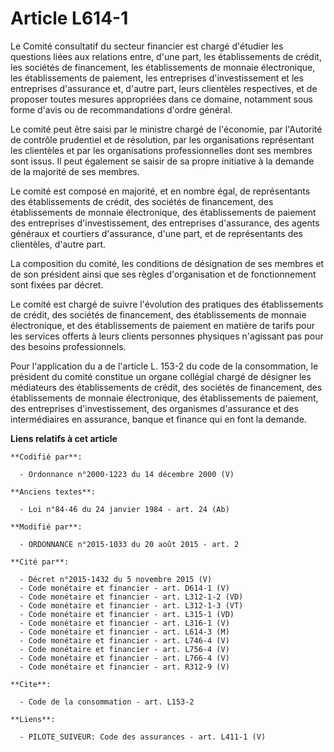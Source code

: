 # Article L614-1

Le Comité consultatif du secteur financier est chargé d'étudier les questions liées aux relations entre, d'une part, les
établissements de crédit, les sociétés de financement, les établissements de monnaie électronique, les établissements de
paiement, les entreprises d'investissement et les entreprises d'assurance et, d'autre part, leurs clientèles respectives, et
de proposer toutes mesures appropriées dans ce domaine, notamment sous forme d'avis ou de recommandations d'ordre général.

Le comité peut être saisi par le ministre chargé de l'économie, par l'Autorité de contrôle prudentiel et de résolution, par
les organisations représentant les clientèles et par les organisations professionnelles dont ses membres sont issus. Il peut
également se saisir de sa propre initiative à la demande de la majorité de ses membres.

Le comité est composé en majorité, et en nombre égal, de représentants des établissements de crédit, des sociétés de
financement, des établissements de monnaie électronique, des établissements de paiement des entreprises d'investissement, des
entreprises d'assurance, des agents généraux et courtiers d'assurance, d'une part, et de représentants des clientèles,
d'autre part.

La composition du comité, les conditions de désignation de ses membres et de son président ainsi que ses règles
d'organisation et de fonctionnement sont fixées par décret.

Le comité est chargé de suivre l'évolution des pratiques des établissements de crédit, des sociétés de financement, des
établissements de monnaie électronique, et des établissements de paiement en matière de tarifs pour les services offerts à
leurs clients personnes physiques n'agissant pas pour des besoins professionnels. 

Pour l'application du a de l'article L. 153-2 du code de la consommation, le président du comité constitue un organe
collégial chargé de désigner les médiateurs des établissements de crédit, des sociétés de financement, des établissements de
monnaie électronique, des établissements de paiement, des entreprises d'investissement, des organismes d'assurance et des
intermédiaires en assurance, banque et finance qui en font la demande.

**Liens relatifs à cet article**

	**Codifié par**:

	  - Ordonnance n°2000-1223 du 14 décembre 2000 (V)

	**Anciens textes**:

	  - Loi n°84-46 du 24 janvier 1984 - art. 24 (Ab)

	**Modifié par**:

	  - ORDONNANCE n°2015-1033 du 20 août 2015 - art. 2

	**Cité par**:

	  - Décret n°2015-1432 du 5 novembre 2015 (V)
	  - Code monétaire et financier - art. D614-1 (V)
	  - Code monétaire et financier - art. L312-1-2 (VD)
	  - Code monétaire et financier - art. L312-1-3 (VT)
	  - Code monétaire et financier - art. L315-1 (VD)
	  - Code monétaire et financier - art. L316-1 (V)
	  - Code monétaire et financier - art. L614-3 (M)
	  - Code monétaire et financier - art. L746-4 (V)
	  - Code monétaire et financier - art. L756-4 (V)
	  - Code monétaire et financier - art. L766-4 (V)
	  - Code monétaire et financier - art. R312-9 (V)

	**Cite**:

	  - Code de la consommation - art. L153-2

	**Liens**:

	  - PILOTE_SUIVEUR: Code des assurances - art. L411-1 (V)

